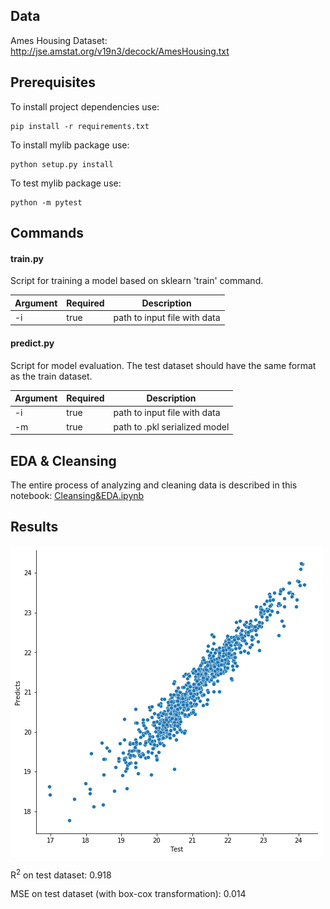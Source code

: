 ## Data
Ames Housing Dataset: http://jse.amstat.org/v19n3/decock/AmesHousing.txt


## Prerequisites

To install project dependencies use:
```
pip install -r requirements.txt
```

To install mylib package use:
```
python setup.py install
```

To test mylib package use:
```
python -m pytest
```


## Commands

#### train.py

Script for training a model based on sklearn 'train' command.

| Argument | Required | Description                                      |
|:---------|:---------|--------------------------------------------------|
| -i       | true     | path to input file with data                     |


#### predict.py

Script for model evaluation. The test dataset should have the same format as the train dataset.

| Argument | Required | Description                                      |
|:---------|:---------|--------------------------------------------------|
| -i       | true     | path to input file with data                     |
| -m       | true     | path to .pkl serialized model                    |


## EDA & Cleansing

The entire process of analyzing and cleaning data is described in this notebook: [Cleansing&EDA.ipynb](https://gitlab.com/se_ml_course/2021/sotnikov.ad/-/blob/develop/notebooks/Cleansing&EDA.ipynb)


## Results

![alt text](notebooks/test_pairplot.png "Описание будет тут")

R<sup>2</sup> on test dataset: 0.918

MSE on test dataset (with box-cox transformation): 0.014

